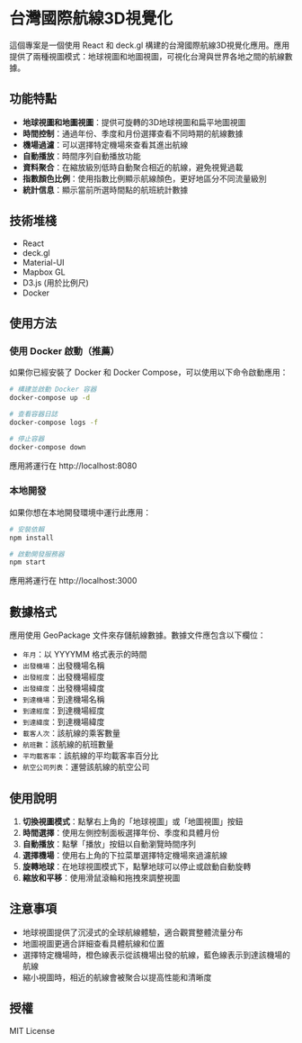 # 台灣國際航線3D視覺化

這個專案是一個使用 React 和 deck.gl 構建的台灣國際航線3D視覺化應用。應用提供了兩種視圖模式：地球視圖和地圖視圖，可視化台灣與世界各地之間的航線數據。

## 功能特點

- **地球視圖和地圖視圖**：提供可旋轉的3D地球視圖和扁平地圖視圖
- **時間控制**：通過年份、季度和月份選擇查看不同時期的航線數據
- **機場過濾**：可以選擇特定機場來查看其進出航線
- **自動播放**：時間序列自動播放功能
- **資料聚合**：在縮放級別低時自動聚合相近的航線，避免視覺過載
- **指數顏色比例**：使用指數比例顯示航線顏色，更好地區分不同流量級別
- **統計信息**：顯示當前所選時間點的航班統計數據

## 技術堆棧

- React
- deck.gl
- Material-UI
- Mapbox GL
- D3.js (用於比例尺)
- Docker

## 使用方法

### 使用 Docker 啟動（推薦）

如果你已經安裝了 Docker 和 Docker Compose，可以使用以下命令啟動應用：

```bash
# 構建並啟動 Docker 容器
docker-compose up -d

# 查看容器日誌
docker-compose logs -f

# 停止容器
docker-compose down
```

應用將運行在 http://localhost:8080

### 本地開發

如果你想在本地開發環境中運行此應用：

```bash
# 安裝依賴
npm install

# 啟動開發服務器
npm start
```

應用將運行在 http://localhost:3000

## 數據格式

應用使用 GeoPackage 文件來存儲航線數據。數據文件應包含以下欄位：

- `年月`：以 YYYYMM 格式表示的時間
- `出發機場`：出發機場名稱
- `出發經度`：出發機場經度
- `出發緯度`：出發機場緯度
- `到達機場`：到達機場名稱
- `到達經度`：到達機場經度
- `到達緯度`：到達機場緯度
- `載客人次`：該航線的乘客數量
- `航班數`：該航線的航班數量
- `平均載客率`：該航線的平均載客率百分比
- `航空公司列表`：運營該航線的航空公司

## 使用說明

1. **切換視圖模式**：點擊右上角的「地球視圖」或「地圖視圖」按鈕
2. **時間選擇**：使用左側控制面板選擇年份、季度和具體月份
3. **自動播放**：點擊「播放」按鈕以自動瀏覽時間序列
4. **選擇機場**：使用右上角的下拉菜單選擇特定機場來過濾航線
5. **旋轉地球**：在地球視圖模式下，點擊地球可以停止或啟動自動旋轉
6. **縮放和平移**：使用滑鼠滾輪和拖拽來調整視圖

## 注意事項

- 地球視圖提供了沉浸式的全球航線體驗，適合觀賞整體流量分布
- 地圖視圖更適合詳細查看具體航線和位置
- 選擇特定機場時，橙色線表示從該機場出發的航線，藍色線表示到達該機場的航線
- 縮小視圖時，相近的航線會被聚合以提高性能和清晰度

## 授權

MIT License